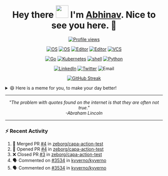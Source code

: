 <h1 align="center">Hey there <img src="https://raw.githubusercontent.com/ShahriarShafin/ShahriarShafin/main/Assets/hi.gif" width="40px"/> I'm <a href="https://abhinavsinha.xyz/" target="_blank">Abhinav</a>. Nice to see you here. 🤗</h1>

<div align="center">
 
 <a href="">![Profile views](https://gpvc.arturio.dev/zeborg?v=3)</a>

</div>

<div align="center">
 
 [![OS](https://img.shields.io/badge/OS-macOS-informational?style=flat-square&logo=apple&logoColor=white)](https://en.wikipedia.org/wiki/MacOS)
 [![OS](https://img.shields.io/badge/OS-Linux-informational?style=flat-square&logo=linux&logoColor=white)](https://en.wikipedia.org/wiki/Linux)
 [![Editor](https://img.shields.io/badge/Editor-VSCode-blue?style=flat-square&logo=visual-studio-code&logoColor=white)](https://code.visualstudio.com/)
 [![Editor](https://img.shields.io/badge/Editor-Vim-blue?style=flat-square&logo=vim&logoColor=white)](https://vim.org/)
 [![VCS](https://img.shields.io/badge/SCM-git-blue?style=flat-square&logo=git&logoColor=white)](https://git-scm.com/)
 
</div>

<p align="center">
  <a href="https://github.com/zeborg?tab=repositories&language=go" target="_blank"><img alt="Go" src="https://img.shields.io/badge/-Go-0099CC?style=flat-square&logo=Go&logoColor=white"></a>
  <a href="https://kubernetes.io" target="_blank"><img alt="Kubernetes" src="https://img.shields.io/badge/-Kubernetes-0066CC?style=flat-square&logo=Kubernetes&logoColor=white"></a>
  <a href="https://github.com/zeborg?tab=repositories&language=shell" target="_blank"><img alt="shell" src="https://img.shields.io/badge/-shell-0076A8?style=flat-square&logo=PowerShell&logoColor=white"></a>
  <a href="https://github.com/zeborg?tab=repositories&language=python" target="_blank"><img alt="Python" src="https://img.shields.io/badge/-Python-3776AB?style=flat-square&logo=Python&logoColor=white"></a>
</p>

<div align="center">
 
 [![LinkedIn](https://img.shields.io/badge/LinkedIn-abnvsnha-0e76a8?style=flat-square&logo=linkedin&logoColor=white)](https://www.linkedin.com/in/abnvsnha/)
 [![Twitter](https://img.shields.io/badge/Twitter-zebhinav-00acee?style=flat-square&logo=twitter&logoColor=white)](https://twitter.com/zebhinav)
 ![Email](https://img.shields.io/badge/Gmail-work.abhinavsinha-4285f4?style=flat-square&logo=gmail&logoColor=white)
 
</div>

<div align="center">
 
 <a href="">![GitHub Streak](https://github-readme-streak-stats.herokuapp.com/?user=zeborg&theme=tokyonight_duo)</a>
 
</div>

<details>
  <summary>😄 Here is a meme for you, to make your day better!</summary>
   <a href="https://abhinavsinha.xyz/"><img src="https://i.imgur.com/VrdxCnS.jpg" title="Meme" alt="Please refresh the page if the meme doesn't show up." height="350"></a>
</details>

--- 

<p align="center">
   <i>
     "The problem with quotes found on the internet is that they are often not true." <br>
                                         -Abraham Lincoln
  </i>
</p>       

---

### :zap: Recent Activity
<!--START_SECTION:activity-->
1. 🎉 Merged PR [#4](https://github.com/zeborg/capa-action-test/pull/4) in [zeborg/capa-action-test](https://github.com/zeborg/capa-action-test)
2. 💪 Opened PR [#4](https://github.com/zeborg/capa-action-test/pull/4) in [zeborg/capa-action-test](https://github.com/zeborg/capa-action-test)
3. ❌ Closed PR [#3](https://github.com/zeborg/capa-action-test/pull/3) in [zeborg/capa-action-test](https://github.com/zeborg/capa-action-test)
4. 🗣 Commented on [#3534](https://github.com/kyverno/kyverno/issues/3534) in [kyverno/kyverno](https://github.com/kyverno/kyverno)
5. 🗣 Commented on [#3534](https://github.com/kyverno/kyverno/issues/3534) in [kyverno/kyverno](https://github.com/kyverno/kyverno)
<!--END_SECTION:activity-->
